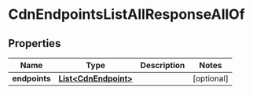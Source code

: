 

# CdnEndpointsListAllResponseAllOf


## Properties

| Name | Type | Description | Notes |
|------------ | ------------- | ------------- | -------------|
|**endpoints** | [**List&lt;CdnEndpoint&gt;**](CdnEndpoint.md) |  |  [optional] |



